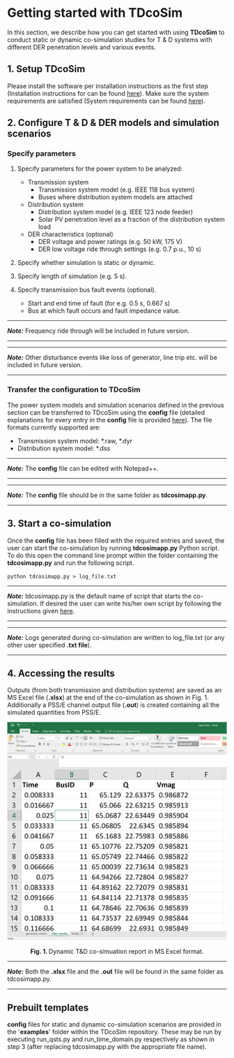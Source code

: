 # Getting started with TDcoSim

In this section, we describe how you can get started with using **TDcoSim** to conduct static or dynamic co-simulation studies for T & D systems with different DER penetration levels and various events.

## 1. Setup TDcoSim

Please install the software per installation instructions as the first step (Installation instructions for can be found [here](user_guide_installation.md#installation)). Make sure the system requirements are satisfied (System requirements can be found [here](user_guide_sys_requirements.md)). 

## 2. Configure T & D & DER models and simulation scenarios

### Specify parameters
1. Specify parameters for the power system to be analyzed:
   
   * Transmission system
        * Transmission system model (e.g. IEEE 118 bus system)
        * Buses where distribution system models are attached
   * Distribution system
        * Distribution system model (e.g. IEEE 123 node feeder)
        * Solar PV penetration level as a fraction of the distribution system load
   * DER characteristics (optional)
        * DER voltage and power ratings (e.g. 50 kW, 175 V)
        * DER low voltage ride through settings (e.g. 0.7 p.u., 10 s)
   
2. Specify whether simulation is static or dynamic.

3. Specify length of simulation (e.g. 5 s).

4. Specify transmission bus fault events (optional).

   * Start and end time of fault (for e.g. 0.5 s, 0.667 s)
   * Bus at which fault occurs and fault impedance value.

***
***Note:*** Frequency ride through will be included in future version.

***
***
***Note:*** Other disturbance events like loss of generator, line trip etc. will be included in future version.

***

### Transfer the configuration to TDcoSim

The power system models and simulation scenarios defined in the previous section can be transferred to TDcoSim using the **config** file (detailed explanations for every entry in the **config** file is provided [here](user_guide_understanding_config.md#understanding-the-config-file)). The file formats currently supported are:

* Transmission system model: *.raw, *.dyr
* Distribution system model: *.dss

***
***Note:*** The **config** file can be edited with Notepad++.

***
***
***Note:*** The **config** file should be in the same folder as **tdcosimapp.py**.

***

## 3.  Start a co-simulation

Once the **config** file has been filled with the required entries and saved, the user can start the co-simulation by running **tdcosimapp.py** Python script. To do this open the command line prompt within the folder containing the **tdcosimapp.py** and run the following script.

```
python tdcosimapp.py > log_file.txt
```

***
***Note:*** tdcosimapp.py is the default name of script that starts the co-simulation. If desired the user can write his/her own script by following the instructions given [here](user_guide_using_tdcosim.md#tdcosim-advanced-usage).

***
***
***Note:*** Logs generated during co-simulation are written to log_file.txt (or any other user specified **.txt file**).

***

## 4.  Accessing the results

Outputs (from both transmission and distribution systems) are saved as an MS Excel file (**.xlsx**) at the end of the co-simulation as shown in Fig. 1. Additionally a PSS/E channel output file (**.out**) is created containing all the simulated quantities from PSS/E.

![report example](images/report_example.png)
<p align="center">
  <strong>Fig. 1. </strong>Dynamic T&D co-simuation report in MS Excel format.
</p>

***
***Note:*** Both the **.xlsx** file and the **.out** file will be found in the same folder as tdcosimapp.py.

***

## Prebuilt templates

**config** files for static and dynamic co-simulation scenarios are provided in the '**examples**' folder within the TDcoSim repository. These may be run by executing run_qsts.py and run_time_domain.py respectively as shown in step 3 (after replacing tdcosimapp.py with the appropriate file name).
